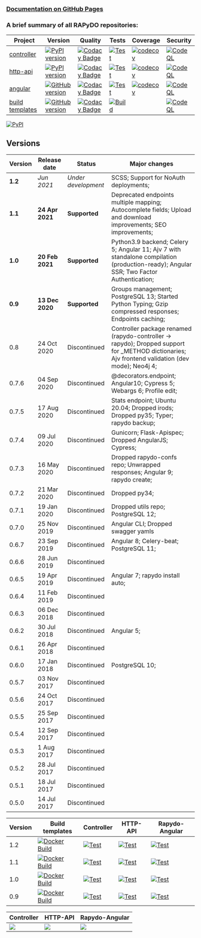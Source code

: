 ### [Documentation on GitHub Pages](https://rapydo.github.io/docs)

### A brief summary of all RAPyDO repositories:

| Project | Version | Quality | Tests | Coverage | Security |
| --- | --- | --- | --- | --- | --- |
| [controller](https://github.com/rapydo/do) | [![PyPI version](https://badge.fury.io/py/rapydo.svg)](https://badge.fury.io/py/rapydo) | [![Codacy Badge](https://app.codacy.com/project/badge/Grade/0668957ee3a04608887b2e9a7fdea198)](https://www.codacy.com/gh/rapydo/do?utm_source=github.com&amp;utm_medium=referral&amp;utm_content=rapydo/do&amp;utm_campaign=Badge_Grade) | [![Test](https://github.com/rapydo/do/workflows/Test/badge.svg)](https://github.com/rapydo/do/actions?query=workflow%3ATest) | [![codecov](https://codecov.io/gh/rapydo/do/branch/1.1/graph/badge.svg)](https://codecov.io/gh/rapydo/do) | [![CodeQL](https://github.com/rapydo/do/workflows/CodeQL/badge.svg)](https://github.com/rapydo/do/actions?query=workflow%3ACodeQL) |
| [http-api](https://github.com/rapydo/http-api) | [![PyPI version](https://badge.fury.io/py/rapydo-http.svg)](https://badge.fury.io/py/rapydo-http) | [![Codacy Badge](https://app.codacy.com/project/badge/Grade/7fb33f343d824eaeb323672545ad9cca)](https://www.codacy.com/gh/rapydo/http-api?utm_source=github.com&amp;utm_medium=referral&amp;utm_content=rapydo/http-api&amp;utm_campaign=Badge_Grade) | [![Test](https://github.com/rapydo/http-api/workflows/Test/badge.svg)](https://github.com/rapydo/http-api/actions?query=workflow%3ATest) | [![codecov](https://codecov.io/gh/rapydo/http-api/branch/1.1/graph/badge.svg)](https://codecov.io/gh/rapydo/http-api) | [![CodeQL](https://github.com/rapydo/http-api/workflows/CodeQL/badge.svg)](https://github.com/rapydo/http-api/actions?query=workflow%3ACodeQL) |
| [angular](https://github.com/rapydo/rapydo-angular) | [![GitHub version](https://img.shields.io/github/tag/rapydo/rapydo-angular.svg)](https://github.com/rapydo/rapydo-angular/releases) | [![Codacy Badge](https://app.codacy.com/project/badge/Grade/1e839e6b61d4465088989d068c0fcafe)](https://www.codacy.com/gh/rapydo/rapydo-angular?utm_source=github.com&amp;utm_medium=referral&amp;utm_content=rapydo/rapydo-angular&amp;utm_campaign=Badge_Grade) | [![Test](https://github.com/rapydo/rapydo-angular/workflows/Test/badge.svg)](https://github.com/rapydo/rapydo-angular/actions?query=workflow%3ATest) | [![codecov](https://codecov.io/gh/rapydo/rapydo-angular/branch/1.1/graph/badge.svg)](https://codecov.io/gh/rapydo/rapydo-angular) | [![CodeQL](https://github.com/rapydo/rapydo-angular/workflows/CodeQL/badge.svg)](https://github.com/rapydo/rapydo-angular/actions?query=workflow%3ACodeQL) |
| [build templates](https://github.com/rapydo/build-templates) | [![GitHub version](https://img.shields.io/github/tag/rapydo/build-templates.svg)](https://github.com/rapydo/build-templates/releases) | [![Codacy Badge](https://app.codacy.com/project/badge/Grade/985f3eb2469f4e3dbb84edf64d354c47)](https://www.codacy.com/gh/rapydo/build-templates?utm_source=github.com&amp;utm_medium=referral&amp;utm_content=rapydo/build-templates&amp;utm_campaign=Badge_Grade) | [![Build](https://github.com/rapydo/build-templates/workflows/Build/badge.svg)](https://github.com/rapydo/build-templates/actions?query=workflow%3A%22Build%22) |  | [![CodeQL](https://github.com/rapydo/build-templates/workflows/CodeQL/badge.svg)](https://github.com/rapydo/build-templates/actions?query=workflow%3ACodeQL) |


[![PyPI](https://img.shields.io/pypi/l/rapydo-controller.svg)](https://github.com/rapydo/core/blob/master/LICENSE)


## Versions

| Version | Release date | Status | Major changes |
| --- | --- | --- | --- |
| **1.2** | *Jun 2021* | *Under development* | SCSS; Support for NoAuth deployments; |
| **1.1** | **24 Apr 2021** | **Supported** | Deprecated endpoints multiple mapping; Autocomplete fields; Upload and download improvements; SEO improvements; |
| **1.0** | **20 Feb 2021** | **Supported** | Python3.9 backend; Celery 5; Angular 11; Ajv 7 with standalone compilation (production-ready); Angular SSR; Two Factor Authentication; |
| **0.9** | **13 Dec 2020** | **Supported** | Groups management; PostgreSQL 13; Started Python Typing; Gzip compressed responses; Endpoints caching; |
| 0.8 | 24 Oct 2020 | Discontinued | Controller package renamed (rapydo-controller -> rapydo); Dropped support for _METHOD dictionaries; Ajv frontend validation (dev mode); Neo4j 4; |
| 0.7.6 | 04 Sep 2020 | Discontinued | @decorators.endpoint; Angular10; Cypress 5; Webargs 6; Profile edit; |
| 0.7.5 | 17 Aug 2020 | Discontinued | Stats endpoint; Ubuntu 20.04; Dropped irods; Dropped py35; Typer; rapydo backup; |
| 0.7.4 | 09 Jul 2020 | Discontinued | Gunicorn; Flask-Apispec; Dropped AngularJS; Cypress; |
| 0.7.3 | 16 May 2020 | Discontinued | Dropped rapydo-confs repo; Unwrapped responses; Angular 9; rapydo create; |
| 0.7.2 | 21 Mar 2020 | Discontinued | Dropped py34; |
| 0.7.1 | 19 Jan 2020 | Discontinued | Dropped utils repo; PostgreSQL 12; |
| 0.7.0 | 25 Nov 2019 | Discontinued | Angular CLI; Dropped swagger yamls |
| 0.6.7 | 23 Sep 2019 | Discontinued | Angular 8; Celery-beat; PostgreSQL 11; |
| 0.6.6 | 28 Jun 2019 | Discontinued | |
| 0.6.5 | 19 Apr 2019 | Discontinued | Angular 7; rapydo install auto;|
| 0.6.4 | 11 Feb 2019 | Discontinued | |
| 0.6.3 | 06 Dec 2018 | Discontinued | |
| 0.6.2 | 30 Jul 2018 | Discontinued | Angular 5; |
| 0.6.1 | 26 Apr 2018 | Discontinued | |
| 0.6.0 | 17 Jan 2018 | Discontinued | PostgreSQL 10; |
| 0.5.7 | 03 Nov 2017 | Discontinued | |
| 0.5.6 | 24 Oct 2017 | Discontinued | |
| 0.5.5 | 25 Sep 2017 | Discontinued | |
| 0.5.4 | 12 Sep 2017 | Discontinued | |
| 0.5.3 | 1 Aug 2017 | Discontinued | |
| 0.5.2 | 28 Jul 2017 | Discontinued | |
| 0.5.1 | 18 Jul 2017 | Discontinued | |
| 0.5.0 | 14 Jul 2017 | Discontinued | |

| Version | Build templates | Controller | HTTP-API | Rapydo-Angular |
| --- | --- | --- | --- | --- |
| 1.2 | [![Docker Build](https://github.com/rapydo/build-templates/workflows/Build/badge.svg?branch=1.2)](https://github.com/rapydo/build-templates/actions?query=branch%3A1.2+workflow%3A%22Build%22) | [![Test](https://github.com/rapydo/do/workflows/Test/badge.svg?branch=1.2)](https://github.com/rapydo/do/actions?query=branch%3A1.2+workflow%3ATest) | [![Test](https://github.com/rapydo/http-api/workflows/Test/badge.svg?branch=1.2)](https://github.com/rapydo/http-api/actions?query=branch%3A1.2+workflow%3ATest) | [![Test](https://github.com/rapydo/rapydo-angular/workflows/Test/badge.svg?branch=1.2)](https://github.com/rapydo/rapydo-angular/actions?query=branch%3A1.2+workflow%3ATest) |
| 1.1 | [![Docker Build](https://github.com/rapydo/build-templates/workflows/Build/badge.svg?branch=1.1)](https://github.com/rapydo/build-templates/actions?query=branch%3A1.1+workflow%3A%22Build%22) | [![Test](https://github.com/rapydo/do/workflows/Test/badge.svg?branch=1.1)](https://github.com/rapydo/do/actions?query=branch%3A1.1+workflow%3ATest) | [![Test](https://github.com/rapydo/http-api/workflows/Test/badge.svg?branch=1.1)](https://github.com/rapydo/http-api/actions?query=branch%3A1.1+workflow%3ATest) | [![Test](https://github.com/rapydo/rapydo-angular/workflows/Test/badge.svg?branch=1.1)](https://github.com/rapydo/rapydo-angular/actions?query=branch%3A1.1+workflow%3ATest) |
| 1.0 | [![Docker Build](https://github.com/rapydo/build-templates/workflows/Build/badge.svg?branch=1.0)](https://github.com/rapydo/build-templates/actions?query=branch%3A1.0+workflow%3A%22Build%22) | [![Test](https://github.com/rapydo/do/workflows/Test/badge.svg?branch=1.0)](https://github.com/rapydo/do/actions?query=branch%3A1.0+workflow%3ATest) | [![Test](https://github.com/rapydo/http-api/workflows/Test/badge.svg?branch=1.0)](https://github.com/rapydo/http-api/actions?query=branch%3A1.0+workflow%3ATest) | [![Test](https://github.com/rapydo/rapydo-angular/workflows/Test/badge.svg?branch=1.0)](https://github.com/rapydo/rapydo-angular/actions?query=branch%3A1.0+workflow%3ATest) |
| 0.9 | [![Docker Build](https://github.com/rapydo/build-templates/workflows/Build/badge.svg?branch=0.9)](https://github.com/rapydo/build-templates/actions?query=branch%3A0.9+workflow%3A%22Build%22) | [![Test](https://github.com/rapydo/do/workflows/Test/badge.svg?branch=0.9)](https://github.com/rapydo/do/actions?query=branch%3A0.9+workflow%3ATest) | [![Test](https://github.com/rapydo/http-api/workflows/Test/badge.svg?branch=0.9)](https://github.com/rapydo/http-api/actions?query=branch%3A0.9+workflow%3ATest) | [![Test](https://github.com/rapydo/rapydo-angular/workflows/Test/badge.svg?branch=0.9)](https://github.com/rapydo/rapydo-angular/actions?query=branch%3A0.9+workflow%3ATest) |


| Controller | HTTP-API | Rapydo-Angular |
| --- | --- | --- |
| ![](https://codecov.io/gh/rapydo/do/branch/1.1/graphs/sunburst.svg) | ![](https://codecov.io/gh/rapydo/http-api/branch/1.1/graphs/sunburst.svg) | ![](https://codecov.io/gh/rapydo/rapydo-angular/branch/1.1/graphs/sunburst.svg) |

